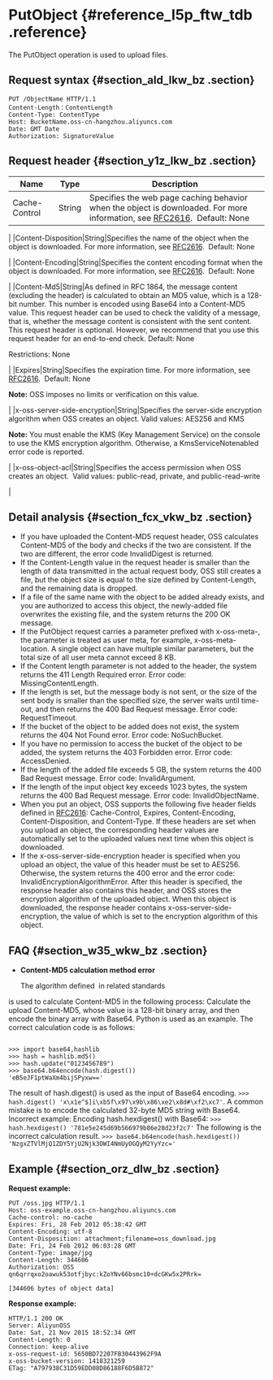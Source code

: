 # PutObject {#reference_l5p_ftw_tdb .reference}

The PutObject operation is used to upload files.

## Request syntax {#section_ald_lkw_bz .section}

```
PUT /ObjectName HTTP/1.1
Content-Length：ContentLength
Content-Type: ContentType
Host: BucketName.oss-cn-hangzhou.aliyuncs.com
Date: GMT Date
Authorization: SignatureValue
```

## Request header {#section_y1z_lkw_bz .section}

|Name|Type|Description|
|----|----|-----------|
|Cache-Control|String|Specifies the web page caching behavior when the object is downloaded. For more information, see [RFC2616](https://www.ietf.org/rfc/rfc2616.txt).  Default: None

|
|Content-Disposition|String|Specifies the name of the object when the object is downloaded. For more information, see [RFC2616](https://www.ietf.org/rfc/rfc2616.txt).  Default: None

|
|Content-Encoding|String|Specifies the content encoding format when the object is downloaded. For more information, see [RFC2616](https://www.ietf.org/rfc/rfc2616.txt).  Default: None

|
|Content-Md5|String|As defined in RFC 1864, the message content \(excluding the header\) is calculated to obtain an MD5 value, which is a 128-bit number. This number is encoded using Base64 into a Content-MD5 value. This request header can be used to check the validity of a message, that is, whether the message content is consistent with the sent content. This request header is optional. However, we recommend that you use this request header for an end-to-end check. Default: None

Restrictions: None

|
|Expires|String|Specifies the expiration time. For more information, see [RFC2616](https://www.ietf.org/rfc/rfc2616.txt).  Default: None

**Note:** OSS imposes no limits or verification on this value.

|
|x-oss-server-side-encryption|String|Specifies the server-side encryption algorithm when OSS creates an object. Valid values: AES256 and KMS

**Note:** You must enable the KMS \(Key Management Service\) on the console to use the KMS encryption algorithm. Otherwise, a KmsServiceNotenabled error code is reported.

|
|x-oss-object-acl|String|Specifies the access permission when OSS creates an object.  Valid values: public-read, private, and public-read-write

|

## Detail analysis {#section_fcx_vkw_bz .section}

-   If you have uploaded the Content-MD5 request header, OSS calculates Content-MD5 of the body and checks if the two are consistent. If the two are different, the error code InvalidDigest is returned.
-   If the Content-Length value in the request header is smaller than the length of data transmitted in the actual request body, OSS still creates a file, but the object size is equal to the size defined by Content-Length, and the remaining data is dropped.
-   If a file of the same name with the object to be added already exists, and you are authorized to access this object, the newly-added file overwrites the existing file, and the system returns the 200 OK message.
-   If the PutObject request carries a parameter prefixed with x-oss-meta-, the parameter is treated as user meta, for example, x-oss-meta-location. A single object can have multiple similar parameters, but the total size of all user meta cannot exceed 8 KB.
-   If the Content length parameter is not added to the header, the system returns the 411 Length Required error. Error code: MissingContentLength.
-   If the length is set, but the message body is not sent, or the size of the sent body is smaller than the specified size, the server waits until time-out, and then returns the 400 Bad Request message. Error code: RequestTimeout.
-   If the bucket of the object to be added does not exist, the system returns the 404 Not Found error. Error code: NoSuchBucket.
-   If you have no permission to access the bucket of the object to be added, the system returns the 403 Forbidden error. Error code: AccessDenied.
-   If the length of the added file exceeds 5 GB, the system returns the 400 Bad Request message. Error code: InvalidArgument.
-   If the length of the input object key exceeds 1023 bytes, the system returns the 400 Bad Request message. Error code: InvalidObjectName.
-   When you put an object, OSS supports the following five header fields defined in [RFC2616](https://www.ietf.org/rfc/rfc2616.txt): Cache-Control, Expires, Content-Encoding, Content-Disposition, and Content-Type. If these headers are set when you upload an object, the corresponding header values are automatically set to the uploaded values next time when this object is downloaded.
-   If the x-oss-server-side-encryption header is specified when you upload an object, the value of this header must be set to AES256. Otherwise, the system returns the 400 error and the error code: InvalidEncryptionAlgorithmError. After this header is specified, the response header also contains this header, and OSS stores the encryption algorithm of the uploaded object. When this object is downloaded, the response header contains x-oss-server-side-encryption, the value of which is set to the encryption algorithm of this object.

## FAQ {#section_w35_wkw_bz .section}

-   **Content-MD5 calculation method error**

    The algorithm defined  in related standards


is used to calculate Content-MD5 in the following process: Calculate the upload Content-MD5, whose value is a 128-bit binary array, and then encode the binary array with Base64. Python is used as an example. The correct calculation code is as follows:

```

>>> import base64,hashlib
>>> hash = hashlib.md5()
>>> hash.update("0123456789")
>>> base64.b64encode(hash.digest())
'eB5eJF1ptWaXm4bijSPyxw=='
```

The result of hash.digest\(\) is used as the input of Base64 encoding. `>>> hash.digest() 'x\x1e^$]i\xb5f\x97\x9b\x86\xe2\x8d#\xf2\xc7'`. A common mistake is to encode the calculated 32-byte MD5 string with Base64. Incorrect example: Encoding hash.hexdigest\(\) with Base64: `>>> hash.hexdigest() '781e5e245d69b566979b86e28d23f2c7'` The following is the incorrect calculation result. `>>> base64.b64encode(hash.hexdigest()) 'NzgxZTVlMjQ1ZDY5YjU2Njk3OWI4NmUyOGQyM2YyYzc='`

## Example {#section_orz_dlw_bz .section}

**Request example:**

```
PUT /oss.jpg HTTP/1.1
Host: oss-example.oss-cn-hangzhou.aliyuncs.com
Cache-control: no-cache
Expires: Fri, 28 Feb 2012 05:38:42 GMT
Content-Encoding: utf-8
Content-Disposition: attachment;filename=oss_download.jpg
Date: Fri, 24 Feb 2012 06:03:28 GMT
Content-Type: image/jpg
Content-Length: 344606
Authorization: OSS qn6qrrqxo2oawuk53otfjbyc:kZoYNv66bsmc10+dcGKw5x2PRrk=

[344606 bytes of object data]

```

**Response example:**

```
HTTP/1.1 200 OK
Server: AliyunOSS
Date: Sat, 21 Nov 2015 18:52:34 GMT
Content-Length: 0
Connection: keep-alive
x-oss-request-id: 5650BD72207FB30443962F9A
x-oss-bucket-version: 1418321259
ETag: "A797938C31D59EDD08D86188F6D5B872"
```

